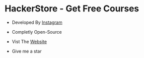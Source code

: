 # HackerStore - Get Free Courses

* Developed By [Instagram](https://instagram.com/)
* Completly Open-Source
* Vist The [Website](https://hackerstore.vercel.app/) 

* Give me a star
